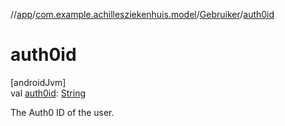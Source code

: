 //[app](../../../index.md)/[com.example.achillesziekenhuis.model](../index.md)/[Gebruiker](index.md)/[auth0id](auth0id.md)

# auth0id

[androidJvm]\
val [auth0id](auth0id.md): [String](https://kotlinlang.org/api/latest/jvm/stdlib/kotlin/-string/index.html)

The Auth0 ID of the user.
